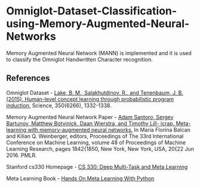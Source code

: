 # Omniglot-Dataset-Classification-using-Memory-Augmented-Neural-Networks
Memory Augmented Neural Network (MANN) is implemented and it is used to classify the Omniglot Handwritten Character recognition. 

## References
Omniglot Dataset - [Lake, B. M., Salakhutdinov, R., and Tenenbaum, J. B. (2015). Human-level concept learning through probabilistic program induction.](https://science.sciencemag.org/content/350/6266/1332) Science, 350(6266), 1332-1338. 

Memory Augmented Neural Network Paper - [Adam Santoro, Sergey Bartunov, Matthew Botvinick, Daan Wierstra, and Timothy Lill-
icrap. Meta-learning with memory-augmented neural networks.](https://arxiv.org/abs/1605.06065) In Maria Florina Balcan
and Kilian Q. Weinberger, editors, Proceedings of The 33rd International Conference
on Machine Learning, volume 48 of Proceedings of Machine Learning Research, pages
1842{1850, New York, New York, USA, 20{22 Jun 2016. PMLR.

Stanford cs330 Homepage - [CS 330: Deep Multi-Task and Meta Learning](https://cs330.stanford.edu/)

Meta Learning Book - [Hands On Meta Learning With Python](https://github.com/sudharsan13296/Hands-On-Meta-Learning-With-Python)
